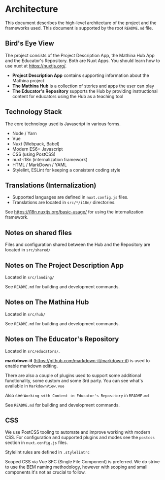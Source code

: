 # Architecture

This document describes the high-level architecture of the project and the frameworks used.
This document is supported by the root `README.md` file.

## Bird's Eye View

The project consists of the Project Description App, the Mathina Hub App and the Educator's Repository.
Both are Nuxt Apps. You should learn how to use nuxt at https://nuxtjs.org/.

- **Project Description App** contains supporting information about the Mathina project
- **The Mathina Hub** is a collection of stories and apps the user can play
- **The Educator's Repository** supports the Hub by providing instructional content for educators 
  using the Hub as a teaching tool

## Technology Stack

The core technology used is Javascript in various forms. 

- Node / Yarn
- Vue
- Nuxt (Webpack, Babel)
- Modern ES6+ Javascript 
- CSS (using PostCSS)
- nuxt-i18n (internalization framework)
- HTML / MarkDown / YAML 
- Stylelint, ESLint for keeping a consistent coding style

## Translations (Internalization)

- Supported languages are defined in `nuxt.config.js` files.
- Translations are located in `src/*/i18n/` directories.

See https://i18n.nuxtjs.org/basic-usage/ for using the internalization framework.

## Notes on shared files

Files and configuration shared between the Hub and the Repository are located in `src/shared/`

## Notes on The Project Description App

Located in `src/landing/`

See `README.md` for building and development commands.

## Notes on The Mathina Hub

Located in `src/hub/`

See `README.md` for building and development commands.

## Notes on The Educator's Repository

Located in `src/educators/`.

**markdown-it** (https://github.com/markdown-it/markdown-it) is used to enable markdown editing.

There are also a couple of plugins used to support some additional functionality, some custom and some 3rd party.
You can see what's available in `MarkdownView.vue`

Also see `Working with Content in Educator's Repository` in `README.md`

See `README.md` for building and development commands.

## CSS

We use PostCSS tooling to automate and improve working with modern CSS. 
For configuration and supported plugins and modes see the `postcss` section in `nuxt.config.js` files.

Stylelint rules are defined in `.stylelintrc`

Scoped CSS via Vue SFC (Single File Component) is preferred. 
We do strive to use the BEM naming methodology, however with scoping and small components it's not as crucial to follow.
